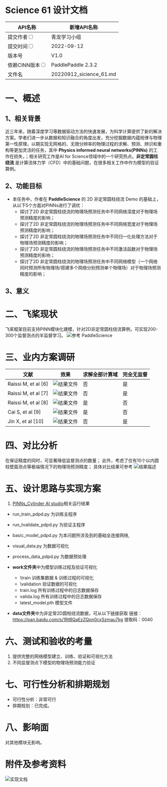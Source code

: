 # Science 61 设计文档

| API名称                                                      | 新增API名称                 |
| ------------------------------------------------------------ | --------------------------- |
| 提交作者<input type="checkbox" class="rowselector hidden">   | 青龙学习小组                |
| 提交时间<input type="checkbox" class="rowselector hidden">   | 2022-09-12                  |
| 版本号                                                       | V1.0                        |
| 依赖CINN版本<input type="checkbox" class="rowselector hidden"> | PaddlePaddle 2.3.2          |
| 文件名                                                       | 20220912_sicience_61.md<br> |

# 一、概述

## 1、相关背景

近三年来，随着深度学习等数据驱动方法的快速发展，为科学计算提供了新的解决方案。学者们进一步从数据和知识融合的角度出发，充分挖掘数据内蕴规律与物理第一性原理，以期实现无网格的、无限分辨率的物理过程的求解、预测、辨识和重构等更加灵活的任务，其中 **Physics informed neural networks(PINNs)** 的工作在损失，；相关研究工作是AI for Science领域中的一个研究热点。**非定常圆柱绕流** 是计算流体力学（CFD）中的基础问题，在很多相关工作中作为模型的验证算例。


## 2、功能目标

- 本任务中，作者在 **PaddleScience** 的 2D 非定常圆柱绕流 Demo 的基础上，从以下5个方面对PINNs进行了调优：
  - 探讨了2D 非定常圆柱绕流的物理场预测任务中不同网络深度对于物理场预测精度的影响；
  - 探讨了2D 非定常圆柱绕流的物理场预测任务中不同网络宽度对于物理场预测精度的影响；
  - 探讨了2D 非定常圆柱绕流的物理场预测任务中不同归一化处理方法对于物理场预测精度的影响；
  - 探讨了2D 非定常圆柱绕流的物理场预测任务中不同激活函数对于物理场预测精度的影响；
  - 探讨了2D 非定常圆柱绕流的物理场预测任务中不同网络模型（一个网络同时预测所有物理场/搭建多个网络分别预测单个物理场）对于物理场预测精度的影响；


## 3、意义


# 二、飞桨现状

飞桨框架目前支持PINN模块化建模，针对2D非定常圆柱绕流算例，可实现200-300个监督测点的半监督学习。
![参考 PaddleScience](https://github.com/PaddlePaddle/PaddleScience/tree/develop/examples/cylinder/2d_unsteady_continuous)

# 三、业内方案调研

| 文献                   | 效果                                                         | 求解全部计算域 | 完全无监督 |
| ---------------------- | ------------------------------------------------------------ | -------------- | ---------- |
| Raissi M, et al    [6] | ![结果文件](https://github.com/tianshao1992/PINNs_Cylinder/tree/main/figs_for_md/paper6.png) | 否             | 是         |
| Raissi M, et al    [7] | ![结果文件]([figs_for_md](https://github.com/tianshao1992/PINNs_Cylinder/tree/main/figs_for_md)/paper7.png) | 否             | 是         |
| Raissi M, et al    [8] | ![结果文件]([figs_for_md](https://github.com/tianshao1992/PINNs_Cylinder/tree/main/figs_for_md)/paper8.png) | 是             | 否         |
| Cai S, et al    [9]    | ![结果文件]([figs_for_md](https://github.com/tianshao1992/PINNs_Cylinder/tree/main/figs_for_md)/paper9.png) | 是             | 否         |
| Jin X, et al    [10]   | ![结果文件]([figs_for_md](https://github.com/tianshao1992/PINNs_Cylinder/tree/main/figs_for_md)/paper10.png) | 否             | 是         |

# 四、对比分析

在保证精度的同时，可显著降低监督测点的数量；
此外，考虑了仅有10个以内圆柱壁面测点等极端情况下的物理场预测精度；
具体对比结果可参考 ![结果描述](https://github.com/JxingLi/PINNs_Cylinder)

# 五、设计思路与实现方案

1. [PINNs_Cylinder AI studio](https://aistudio.baidu.com/aistudio/projectdetail/4529544)相关运行结果

  - run_train_pdpd.py   为训练主程序
  - run_tvalidate_pdpd.py  为验证主程序
  - basic_model_pdpd.py  为本问题所涉及到的基础全连接网络,
  - visual_data.py  为数据可视化
  - process_data_pdpd.py  为数据预处理

  - **work文件夹**中为模型训练过程及验证可视化
    - \train  训练集数据 & 训练过程的可视化
    - \validation 验证数据的可视化
    - train.log 所有训练过程中的日志数据保存
    - valida.log 所有训练过程中的日志数据保存
    - latest_model.pth 模型文件

  - **data文件夹**中为非定常2D圆柱绕流数据，可从以下链接获取
链接：https://pan.baidu.com/s/1RtBQaEzZQon0cxSzmau7kg 
提取码：0040

# 六、测试和验收的考量

1. 提供完整的网络模型建立、训练、验证和可视化方法
2. 不同监督测点下模型的物理场预测能力验证


# 七、可行性分析和排期规划

- 可行性分析：非常可行
- 排期规划：已完成。

# 八、影响面

对其他模块无影响。

# 附件及参考资料

![实现文档](https://github.com/JxingLi/PINNs_Cylinder)
